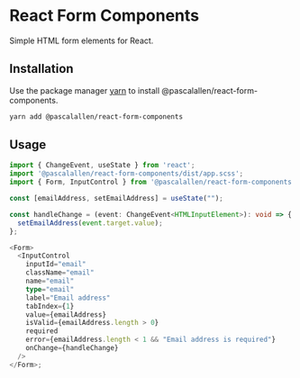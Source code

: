 # React Form Components

Simple HTML form elements for React.

## Installation

Use the package manager [yarn](https://classic.yarnpkg.com/lang/en/docs/install) to install @pascalallen/react-form-components.

```bash
yarn add @pascalallen/react-form-components
```

## Usage

```typescript jsx
import { ChangeEvent, useState } from 'react';
import '@pascalallen/react-form-components/dist/app.scss';
import { Form, InputControl } from '@pascalallen/react-form-components';

const [emailAddress, setEmailAddress] = useState("");

const handleChange = (event: ChangeEvent<HTMLInputElement>): void => {
  setEmailAddress(event.target.value);
};

<Form>
  <InputControl
    inputId="email"
    className="email"
    name="email"
    type="email"
    label="Email address"
    tabIndex={1}
    value={emailAddress}
    isValid={emailAddress.length > 0}
    required
    error={emailAddress.length < 1 && "Email address is required"}
    onChange={handleChange}
  />
</Form>;
```
